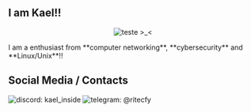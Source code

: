 ## I am Kael!!

<p align="center">
  <img src="https://github.com/user-attachments/assets/77df829e-9418-4c47-babf-1100b0df9ea3" alt="teste"> >_<
</p>
I am a enthusiast from **computer networking**, **cybersecurity** and **Linux/Unix**!!

## Social Media / Contacts

![discord](https://cdn.prod.website-files.com/6257adef93867e50d84d30e2/636e0a6918e57475a843f59f_icon_clyde_black_RGB.svg): kael_inside ![telegram](https://www.svgrepo.com/show/452115/telegram.svg): @ritecfy 
